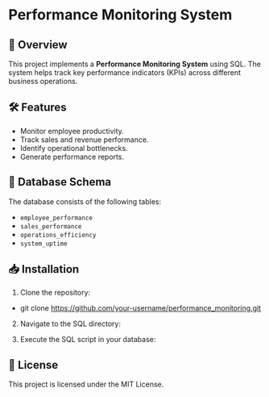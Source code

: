 # Performance Monitoring System

## 📌 Overview
This project implements a **Performance Monitoring System** using SQL. The system helps track key performance indicators (KPIs) across different business operations.

## 🛠️ Features
- Monitor employee productivity.
- Track sales and revenue performance.
- Identify operational bottlenecks.
- Generate performance reports.

## 📂 Database Schema
The database consists of the following tables:
- `employee_performance`
- `sales_performance`
- `operations_efficiency`
- `system_uptime`

## 📥 Installation
1. Clone the repository:
- git clone https://github.com/your-username/performance_monitoring.git

2. Navigate to the SQL directory:

3. Execute the SQL script in your database:

## 📜 License
This project is licensed under the MIT License.
